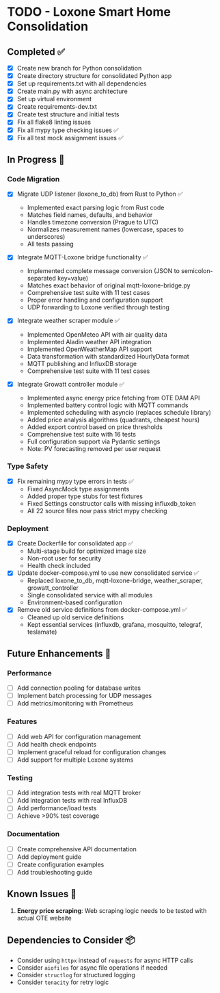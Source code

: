 # TODO - Loxone Smart Home Consolidation

## Completed ✅

- [x] Create new branch for Python consolidation
- [x] Create directory structure for consolidated Python app
- [x] Set up requirements.txt with all dependencies
- [x] Create main.py with async architecture
- [x] Set up virtual environment
- [x] Create requirements-dev.txt
- [x] Create test structure and initial tests
- [x] Fix all flake8 linting issues
- [x] Fix all mypy type checking issues ✅
- [x] Fix all test mock assignment issues ✅

## In Progress 🚧

### Code Migration
- [x] Migrate UDP listener (loxone_to_db) from Rust to Python ✅
  - Implemented exact parsing logic from Rust code
  - Matches field names, defaults, and behavior
  - Handles timezone conversion (Prague to UTC)
  - Normalizes measurement names (lowercase, spaces to underscores)
  - All tests passing

- [x] Integrate MQTT-Loxone bridge functionality ✅
  - Implemented complete message conversion (JSON to semicolon-separated key=value)
  - Matches exact behavior of original mqtt-loxone-bridge.py
  - Comprehensive test suite with 11 test cases
  - Proper error handling and configuration support
  - UDP forwarding to Loxone verified through testing

- [x] Integrate weather scraper module ✅
  - Implemented OpenMeteo API with air quality data
  - Implemented Aladin weather API integration
  - Implemented OpenWeatherMap API support
  - Data transformation with standardized HourlyData format
  - MQTT publishing and InfluxDB storage
  - Comprehensive test suite with 11 test cases

- [x] Integrate Growatt controller module ✅
  - Implemented async energy price fetching from OTE DAM API
  - Implemented battery control logic with MQTT commands
  - Implemented scheduling with asyncio (replaces schedule library)
  - Added price analysis algorithms (quadrants, cheapest hours)
  - Added export control based on price thresholds
  - Comprehensive test suite with 16 tests
  - Full configuration support via Pydantic settings
  - Note: PV forecasting removed per user request

### Type Safety
- [x] Fix remaining mypy type errors in tests ✅
  - Fixed AsyncMock type assignments
  - Added proper type stubs for test fixtures
  - Fixed Settings constructor calls with missing influxdb_token
  - All 22 source files now pass strict mypy checking

### Deployment
- [x] Create Dockerfile for consolidated app ✅
  - Multi-stage build for optimized image size
  - Non-root user for security
  - Health check included
- [x] Update docker-compose.yml to use new consolidated service ✅
  - Replaced loxone_to_db, mqtt-loxone-bridge, weather_scraper, growatt_controller
  - Single consolidated service with all modules
  - Environment-based configuration
- [x] Remove old service definitions from docker-compose.yml ✅
  - Cleaned up old service definitions
  - Kept essential services (influxdb, grafana, mosquitto, telegraf, teslamate)

## Future Enhancements 🔮

### Performance
- [ ] Add connection pooling for database writes
- [ ] Implement batch processing for UDP messages
- [ ] Add metrics/monitoring with Prometheus

### Features
- [ ] Add web API for configuration management
- [ ] Add health check endpoints
- [ ] Implement graceful reload for configuration changes
- [ ] Add support for multiple Loxone systems

### Testing
- [ ] Add integration tests with real MQTT broker
- [ ] Add integration tests with real InfluxDB
- [ ] Add performance/load tests
- [ ] Achieve >90% test coverage

### Documentation
- [ ] Create comprehensive API documentation
- [ ] Add deployment guide
- [ ] Create configuration examples
- [ ] Add troubleshooting guide

## Known Issues 🐛

1. **Energy price scraping**: Web scraping logic needs to be tested with actual OTE website

## Dependencies to Consider 📦

- Consider using `httpx` instead of `requests` for async HTTP calls
- Consider `aiofiles` for async file operations if needed
- Consider `structlog` for structured logging
- Consider `tenacity` for retry logic
